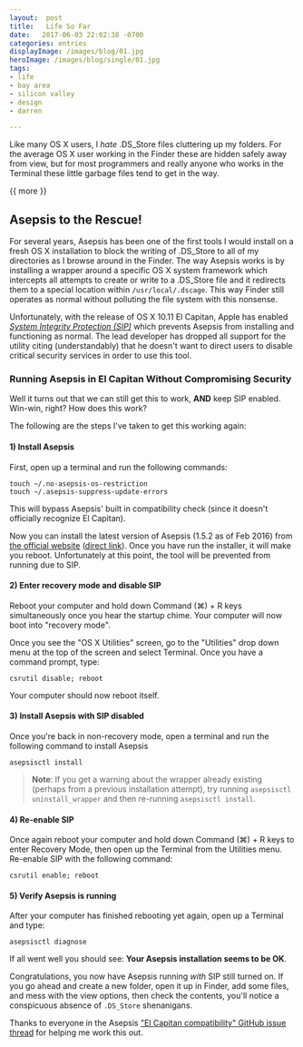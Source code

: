 ```yaml
---
layout:  post
title:   Life So Far
date:   2017-06-03 22:02:38 -0700
categories: entries
displayImage: /images/blog/01.jpg
heroImage: /images/blog/single/01.jpg
tags:    
- life 
- bay area 
- silicon valley 
- design 
- darren

---
```


Like many OS X users, I *hate* .DS_Store files cluttering up my folders.  For the average OS X user working in the Finder these are hidden safely away from view, but for most programmers and really anyone who works in the Terminal these little garbage files tend to get in the way.

{{ more }}

## Asepsis to the Rescue!

For several years, Asepsis has been one of the first tools I would install on a fresh OS X installation to block the writing of .DS_Store to all of my directories as I browse around in the Finder.  The way Asepsis works is by installing a wrapper around a specific OS X system framework which intercepts all attempts to create or write to a .DS_Store file and it redirects them to a special location within `/usr/local/.dscage`.  This way Finder still operates as normal without polluting the file system with this nonsense.

Unfortunately, with the release of OS X 10.11 El Capitan, Apple has enabled *[System Integrity Protection (SIP)](https://en.wikipedia.org/wiki/System_Integrity_Protection)* which prevents Asepsis from installing and functioning as normal.  The lead developer has dropped all support for the utility citing (understandably) that he doesn't want to direct users to disable critical security services in order to use this tool.

### Running Asepsis in El Capitan Without Compromising Security

Well it turns out that we can still get this to work, **AND** keep SIP enabled.  Win-win, right?  How does this work?

The following are the steps I've taken to get this working again:

#### 1) Install Asepsis

First, open up a terminal and run the following commands:

    touch ~/.no-asepsis-os-restriction
    touch ~/.asepsis-suppress-update-errors

This will bypass Asepsis' built in compatibility check (since it doesn't officially recognize El Capitan).

Now you can install the latest version of Asepsis (1.5.2 as of Feb 2016) from [the official website](http://asepsis.binaryage.com) ([direct link](http://downloads.binaryage.com/Asepsis-1.5.2.dmg)).  Once you have run the installer, it will make you reboot.  Unfortunately at this point, the tool will be prevented from running due to SIP.

#### 2) Enter recovery mode and disable SIP

Reboot your computer and hold down Command (&#8984;) + R keys simultaneously once you hear the startup chime.  Your computer will now boot into "recovery mode".

Once you see the "OS X Utilities" screen, go to the "Utilities" drop down menu at the top of the screen and select Terminal.  Once you have a command prompt, type:

    csrutil disable; reboot

Your computer should now reboot itself.

#### 3) Install Asepsis with SIP disabled

Once you're back in non-recovery mode, open a terminal and run the following command to install Asepsis

    asepsisctl install

> **Note**: If you get a warning about the wrapper already existing (perhaps from a previous installation attempt), try running `asepsisctl uninstall_wrapper` and then re-running `asepsisctl install`.

#### 4) Re-enable SIP

Once again reboot your computer and hold down Command (&#8984;) + R keys to enter Recovery Mode, then open up the Terminal from the Utilities menu.  Re-enable SIP with the following command:

    csrutil enable; reboot

#### 5) Verify Asepsis is running

After your computer has finished rebooting yet again, open up a Terminal and type:

    asepsisctl diagnose

If all went well you should see: **Your Asepsis installation seems to be OK**.

Congratulations, you now have Asepsis running *with* SIP still turned on.  If you go ahead and create a new folder, open it up in Finder, add some files, and mess with the view options, then check the contents, you'll notice a conspicuous absence of `.DS_Store` shenanigans.

Thanks to everyone in the Asepsis ["El Capitan compatibility" GitHub issue thread](https://github.com/binaryage/asepsis/issues/30) for helping me work this out.

